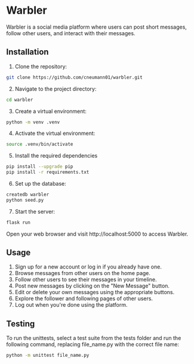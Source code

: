 # Warbler

Warbler is a social media platform where users can post short messages, follow other users, and interact with their messages.

## Installation

1. Clone the repository:

```bash
git clone https://github.com/cneumann01/warbler.git
```

2. Navigate to the project directory:

```bash
cd warbler
```

3. Create a virtual environment:

```bash
python -m venv .venv
```

4. Activate the virtual environment:

```bash
source .venv/bin/activate
```

5. Install the required dependencies

```bash
pip install --upgrade pip
pip install -r requirements.txt
```

6. Set up the database:

```bash
createdb warbler
python seed.py
```

7. Start the server:

```bash
flask run
```
Open your web browser and visit http://localhost:5000 to access Warbler.

## Usage
1. Sign up for a new account or log in if you already have one.
2. Browse messages from other users on the home page.
3. Follow other users to see their messages in your timeline.
4. Post new messages by clicking on the "New Message" button.
5. Edit or delete your own messages using the appropriate buttons.
6. Explore the follower and following pages of other users.
7. Log out when you're done using the platform.

## Testing

To run the unittests, select a test suite from the tests folder and run the following command, replacing file_name.py with the correct file name:
```bash
python -m unittest file_name.py
